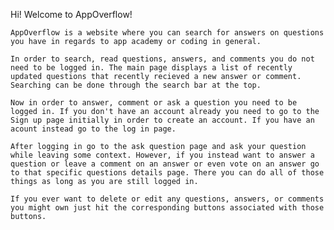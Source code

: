 Hi! Welcome to AppOverflow!

    AppOverflow is a website where you can search for answers on questions you have in regards to app academy or coding in general.

    In order to search, read questions, answers, and comments you do not need to be logged in. The main page displays a list of recently updated questions that recently recieved a new answer or comment. Searching can be done through the search bar at the top.

    Now in order to answer, comment or ask a question you need to be logged in. If you don't have an account already you need to go to the Sign up page initially in order to create an account. If you have an acount instead go to the log in page.

    After logging in go to the ask question page and ask your question while leaving some context. However, if you instead want to answer a question or leave a comment on an answer or even vote on an answer go to that specific questions details page. There you can do all of those things as long as you are still logged in.

    If you ever want to delete or edit any questions, answers, or comments you might own just hit the corresponding buttons associated with those buttons.
